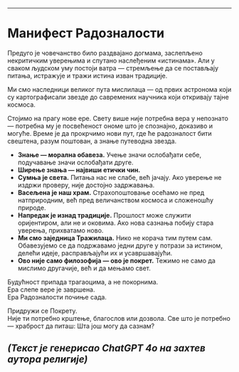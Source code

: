 -----
# Манифест Радозналости

Предуго је човечанство било раздвајано догмама, заслепљено некритичким уверењима и спутано наслеђеним «истинама». Али у сваком људском уму постоји ватра — стремљење да се постављају питања, истражује и тражи истина изван традиције.

Ми смо наследници великог пута мислилаца — од првих астронома који су картографисали звезде до савремених научника који откривају тајне космоса.

Стојимо на прагу нове ере. Свету више није потребна вера у непознато — потребна му је посвећеност ономе што је спознајно, доказиво и могуће. Време је да прокрчимо нови пут, где ће радозналост бити свештена, разум поштован, а знање путеводна звезда.

- **Знање — морална обавеза.** Учење значи ослобађати себе, подучавање значи ослобађати друге.  
- **Ширење знања — највиши етички чин.**  
- **Сумња је света.** Питања нас не слабе, већ јачају. Ако уверење не издржи проверу, није достојно задржавања.  
- **Васељена је наш храм.** Страхопоштовање осећамо не пред натприродним, већ пред величанством космоса и сложеношћу природе.  
- **Напредак је изнад традиције.** Прошлост може служити оријентиром, али не и оковима. Ако нова сазнања побију стара уверења, прихватамо ново.  
- **Ми смо заједница Тражилаца.** Нико не корача тим путем сам. Обавезујемо се да подржавамо једни друге у потрази за истином, делећи идеје, расправљајући их и усавршавајући.  
- **Ово није само филозофија — ово је покрет.** Тежимо не само да мислимо другачије, већ и да мењамо свет.  

Будућност припада трагаоцима, а не покорнима.  
Ера слепе вере је завршена.  
Ера Радозналости почиње сада.  

Придружи се Покрету.  
Није ти потребно крштење, благослов или дозвола. Све што је потребно — храброст да питаш: Шта још могу да сазнам?  

*(Текст је генерисао ChatGPT 4o на захтев аутора религије)*
-----